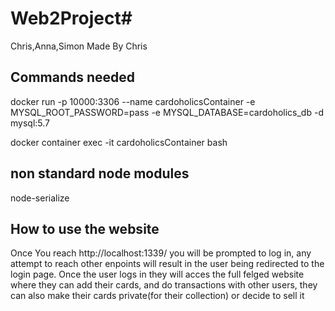 # Web2Project# 
Chris,Anna,Simon
Made By Chris

## Commands needed
docker run -p 10000:3306 --name cardoholicsContainer -e MYSQL_ROOT_PASSWORD=pass -e MYSQL_DATABASE=cardoholics_db -d mysql:5.7

docker container exec -it cardoholicsContainer bash
## non standard node modules
node-serialize
## How to use the website
Once You reach http://localhost:1339/ you will be prompted to log in, any attempt to reach other enpoints will result in the user being redirected to the login page.
Once the user logs in they will acces the full felged website where they can add their cards, and do transactions with other users, they can also make their cards private(for their collection) or decide to sell it

